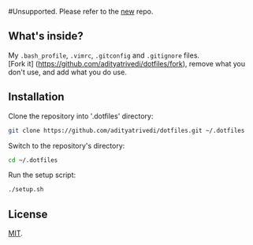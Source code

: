 #Unsupported. Please refer to the [new](https://github.com/adityatrivedi/dotfiles) repo.

## What's inside?

My `.bash_profile`, `.vimrc`, `.gitconfig` and `.gitignore` files.  
[Fork it] (https://github.com/adityatrivedi/dotfiles/fork), remove what you don't use, and add what you do use.

## Installation

Clone the repository into '.dotfiles' directory:
```sh
git clone https://github.com/adityatrivedi/dotfiles.git ~/.dotfiles
```
Switch to the repository's directory:
```sh
cd ~/.dotfiles
```
Run the setup script:
```sh
./setup.sh
```

## License

[MIT](http://opensource.org/licenses/MIT).
